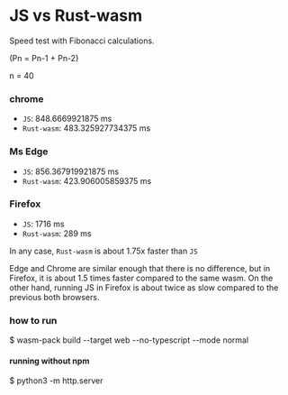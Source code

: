 # JS vs Rust-wasm 

Speed test with Fibonacci calculations.

(Pn = Pn-1 + Pn-2)

n = 40

### chrome
- `JS`: 848.6669921875 ms
- `Rust-wasm`: 483.325927734375 ms

### Ms Edge
- `JS`: 856.367919921875 ms
- `Rust-wasm`: 423.906005859375 ms

### Firefox
- `JS`: 1716 ms
- `Rust-wasm`: 289 ms

In any case, `Rust-wasm` is about 1.75x faster than `JS`

Edge and Chrome are similar enough that there is no difference, but in Firefox, it is about 1.5 times faster compared to the same wasm.
On the other hand, running JS in Firefox is about twice as slow compared to the previous both browsers.

### how to run
$ wasm-pack build --target web --no-typescript --mode normal
#### running without npm
$ python3 -m http.server